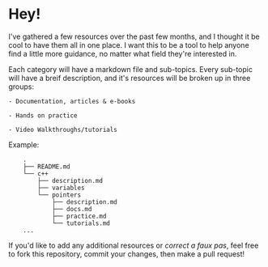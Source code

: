 # Hey!

I've gathered a few resources over the past few months, and I thought it be cool to have them all in one place.
I want this to be a tool to help anyone find a little more guidance, no matter what field they're interested in.

Each category will have a markdown file and sub-topics. Every sub-topic will have a breif description, and it's resources will be broken up in three groups:

    - Documentation, articles & e-books

    - Hands on practice

    - Video Walkthroughs/tutorials

Example:

```
    .
    ├── README.md
    └── c++
        ├── description.md
        ├── variables
        └── pointers
            ├── description.md
            ├── docs.md
            ├── practice.md
            └── tutorials.md
    ...
```

If you'd like to add any additional resources or _correct a faux pas_, feel free to fork this repository, commit your changes, then make a pull request!
